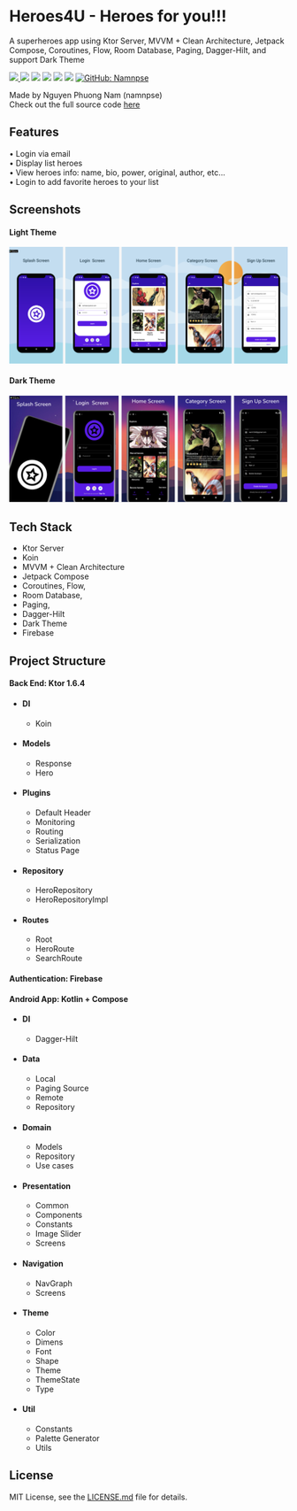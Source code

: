 # Heroes4U - Heroes for you!!!
A superheroes app using Ktor Server, MVVM + Clean Architecture, Jetpack Compose, Coroutines, Flow, Room Database, Paging, Dagger-Hilt, and support Dark Theme

<p>
  <a href="https://github.com/namnpse/superheroes-app">
    <img src="https://img.shields.io/github/stars/namnpse/superheroes-app?logo=github" />
  </a>
  <img src="https://img.shields.io/github/license/namnpse/superheroes-app?logo=github" />
  <img src="https://img.shields.io/badge/compose-1.3.1-blue.svg" />
  <img src="https://img.shields.io/badge/java-11-blue.svg" />
  <img src="https://img.shields.io/badge/kotlin-1.7.10-blue.svg" />
  <img src="https://img.shields.io/badge/ktor-v1.6.4-blue.svg" />
  <a href="https://github.com/namnpse">
    <img alt="GitHub: Namnpse" src="https://img.shields.io/github/followers/namnpse?label=Follow&style=social" target="_blank" />
  </a>
</p>

Made by Nguyen Phuong Nam (namnpse)<br>
Check out the full source code [here](https://github.com/namnpse/superheroes-app/)

## Features

• Login via email<br>
• Display list heroes<br>
• View heroes info: name, bio, power, original, author, etc...<br>
• Login to add favorite heroes to your list<br>

## Screenshots

#### Light Theme

![Light Theme](https://github.com/namnpse/superheroes-app/blob/dev/screenshots/heroes4u-light-theme.png)

#### Dark Theme

![Dark Theme](https://github.com/namnpse/superheroes-app/blob/dev/screenshots/heroes4u-dark-theme.png)


## Tech Stack
  * Ktor Server
  * Koin
  * MVVM + Clean Architecture
  * Jetpack Compose
  * Coroutines, Flow, 
  * Room Database, 
  * Paging, 
  * Dagger-Hilt
  * Dark Theme
  * Firebase

## Project Structure
#### Back End: Ktor 1.6.4

* #### DI
  * Koin
* #### Models
  * Response
  * Hero
* #### Plugins
  * Default Header
  * Monitoring
  * Routing
  * Serialization
  * Status Page
* #### Repository
  * HeroRepository
  * HeroRepositoryImpl
* #### Routes
  * Root
  * HeroRoute
  * SearchRoute
<!-- 1. First ordered list item
2. Another item
⋅⋅* Unordered sub-list. 
1. Actual numbers don't matter, just that it's a number
⋅⋅1. Ordered sub-list
4. And another item.

⋅⋅⋅You can have properly indented paragraphs within list items. Notice the blank line above, and the leading spaces (at least one, but we'll use three here to also align the raw Markdown).

⋅⋅⋅To have a line break without a paragraph, you will need to use two trailing spaces.⋅⋅
⋅⋅⋅Note that this line is separate, but within the same paragraph.⋅⋅
⋅⋅⋅(This is contrary to the typical GFM line break behaviour, where trailing spaces are not required.)

*^ Unordered list can use asterisks
- Or minuses
+ Or pluses
+ Or pluses -->

#### Authentication: Firebase

#### Android App: Kotlin + Compose

* #### DI
  * Dagger-Hilt
* #### Data
  * Local
  * Paging Source
  * Remote
  * Repository
* #### Domain
  * Models
  * Repository
  * Use cases
* #### Presentation
  * Common
  * Components
  * Constants
  * Image Slider
  * Screens
* #### Navigation
  * NavGraph
  * Screens
* #### Theme
  * Color
  * Dimens
  * Font
  * Shape
  * Theme
  * ThemeState
  * Type
* #### Util
  * Constants
  * Palette Generator
  * Utils

## License

MIT License, see the [LICENSE.md](https://github.com/namnpse/superheroes-app/blob/master/LICENSE) file for details.
